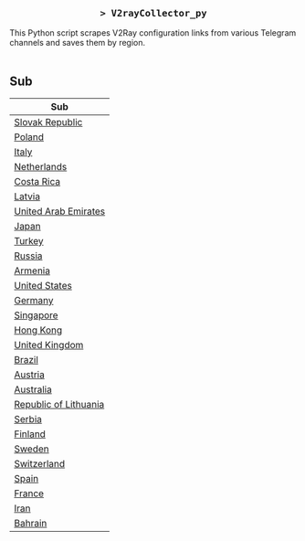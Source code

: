 <h3 align="center">
    <samp>&gt; V2rayCollector_py</samp>
</h3>

This Python script scrapes V2Ray configuration links from various Telegram channels and saves them by region.
<br>
<br>
## Sub
| Sub |
|-----|
| [Slovak Republic](https://raw.githubusercontent.com/freetomaid/Vxray-country/main/sub/Slovak%20Republic/config.txt) |
| [Poland](https://raw.githubusercontent.com/freetomaid/Vxray-country/main/sub/Poland/config.txt) |
| [Italy](https://raw.githubusercontent.com/freetomaid/Vxray-country/main/sub/Italy/config.txt) |
| [Netherlands](https://raw.githubusercontent.com/freetomaid/Vxray-country/main/sub/Netherlands/config.txt) |
| [Costa Rica](https://raw.githubusercontent.com/freetomaid/Vxray-country/main/sub/Costa%20Rica/config.txt) |
| [Latvia](https://raw.githubusercontent.com/freetomaid/Vxray-country/main/sub/Latvia/config.txt) |
| [United Arab Emirates](https://raw.githubusercontent.com/freetomaid/Vxray-country/main/sub/United%20Arab%20Emirates/config.txt) |
| [Japan](https://raw.githubusercontent.com/freetomaid/Vxray-country/main/sub/Japan/config.txt) |
| [Turkey](https://raw.githubusercontent.com/freetomaid/Vxray-country/main/sub/Turkey/config.txt) |
| [Russia](https://raw.githubusercontent.com/freetomaid/Vxray-country/main/sub/Russia/config.txt) |
| [Armenia](https://raw.githubusercontent.com/freetomaid/Vxray-country/main/sub/Armenia/config.txt) |
| [United States](https://raw.githubusercontent.com/freetomaid/Vxray-country/main/sub/United%20States/config.txt) |
| [Germany](https://raw.githubusercontent.com/freetomaid/Vxray-country/main/sub/Germany/config.txt) |
| [Singapore](https://raw.githubusercontent.com/freetomaid/Vxray-country/main/sub/Singapore/config.txt) |
| [Hong Kong](https://raw.githubusercontent.com/freetomaid/Vxray-country/main/sub/Hong%20Kong/config.txt) |
| [United Kingdom](https://raw.githubusercontent.com/freetomaid/Vxray-country/main/sub/United%20Kingdom/config.txt) |
| [Brazil](https://raw.githubusercontent.com/freetomaid/Vxray-country/main/sub/Brazil/config.txt) |
| [Austria](https://raw.githubusercontent.com/freetomaid/Vxray-country/main/sub/Austria/config.txt) |
| [Australia](https://raw.githubusercontent.com/freetomaid/Vxray-country/main/sub/Australia/config.txt) |
| [Republic of Lithuania](https://raw.githubusercontent.com/freetomaid/Vxray-country/main/sub/Republic%20of%20Lithuania/config.txt) |
| [Serbia](https://raw.githubusercontent.com/freetomaid/Vxray-country/main/sub/Serbia/config.txt) |
| [Finland](https://raw.githubusercontent.com/freetomaid/Vxray-country/main/sub/Finland/config.txt) |
| [Sweden](https://raw.githubusercontent.com/freetomaid/Vxray-country/main/sub/Sweden/config.txt) |
| [Switzerland](https://raw.githubusercontent.com/freetomaid/Vxray-country/main/sub/Switzerland/config.txt) |
| [Spain](https://raw.githubusercontent.com/freetomaid/Vxray-country/main/sub/Spain/config.txt) |
| [France](https://raw.githubusercontent.com/freetomaid/Vxray-country/main/sub/France/config.txt) |
| [Iran](https://raw.githubusercontent.com/freetomaid/Vxray-country/main/sub/Iran/config.txt) |
| [Bahrain](https://raw.githubusercontent.com/freetomaid/Vxray-country/main/sub/Bahrain/config.txt) |




























































































































































































































































































































































































































































































































































































































































































































































































































































































































































































































































































































































































































































































































































































































































































































































































































































































































































































































































































































































































































































































































































































































































































































































































































































































































































































































































































































































































































































































































































































































































































































































































































































































































































































































































































































































































































































































































































































































































































































































































































































































































































































































































































































